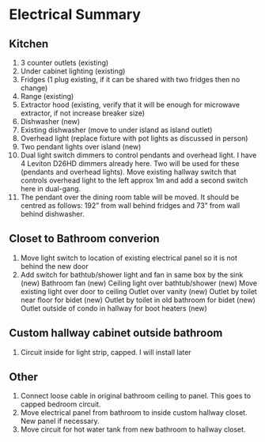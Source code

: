 # Electrical Summary

## Kitchen

1. 3 counter outlets (existing)
2. Under cabinet lighting (existing)
3. Fridges (1 plug existing, if it can be shared with two fridges then no change)
4. Range (existing)
5. Extractor hood (existing, verify that it will be enough for microwave extractor, if not increase breaker size)
6. Dishwasher (new)
7. Existing dishwasher (move to under island as island outlet)
8. Overhead light (replace fixture with pot lights as discussed in person)
9. Two pendant lights over island (new)
10. Dual light switch dimmers to control pendants and overhead light. I have 4 Leviton D26HD dimmers already here. Two will be used for these (pendants and overhead lights). Move existing hallway switch that controls overhead light to the left approx 1m and add a second switch here in dual-gang.
11. The pendant over the dining room table will be moved. It should be centred as follows: 192” from wall behind fridges and 73” from wall behind dishwasher.

## Closet to Bathroom converion

1. Move light switch to location of existing electrical panel so it is not behind the new door
2. Add switch for bathtub/shower light and fan in same box by the sink (new)
Bathroom fan (new)
Ceiling light over bathtub/shower (new)
Move existing light over door to ceiling
Outlet over vanity (new)
Outlet by toilet near floor for bidet (new)
Outlet by toilet in old bathroom for bidet (new)
Outlet outside of condo in hallway for boot heaters (new)

## Custom hallway cabinet outside bathroom

1. Circuit inside for light strip, capped. I will install later

## Other

1. Connect loose cable in original bathroom ceiling to panel. This goes to capped bedroom circuit.
2. Move electrical panel from bathroom to inside custom hallway closet. New panel if necessary.
3. Move circuit for hot water tank from new bathroom to hallway closet.
